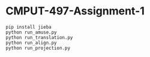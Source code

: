 # CMPUT-497-Assignment-1

```
pip install jieba
python run_amuse.py
python run_translation.py
python run_align.py
python run_projection.py
```
